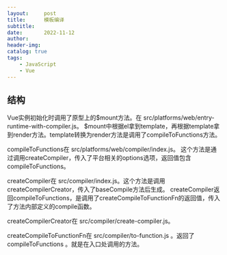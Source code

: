 ```yaml
---
layout:     post
title:      模板编译
subtitle:   
date:       2022-11-12
author:     
header-img: 
catalog: true
tags:
    - JavaScript
    - Vue
---
```

## 结构
Vue实例初始化时调用了原型上的$mount方法。在 src/platforms/web/entry-runtime-with-compiler.js。
$mount中根据el拿到template，再根据template拿到render方法。template转换为render方法是调用了compileToFunctions方法。

compileToFunctions在 src/platforms/web/compiler/index.js。
这个方法是通过调用createCompiler，传入了平台相关的options选项，返回值包含compileToFunctions。

createCompiler在 src/compiler/index.js。这个方法是调用createCompilerCreator，传入了baseCompile方法后生成。
createCompiler返回compileToFunctions，是调用了createCompileToFunctionFn的返回值，传入了方法内部定义的compile函数。

createCompilerCreator在 src/compiler/create-compiler.js。

createCompileToFunctionFn在 src/compiler/to-function.js 。返回了 compileToFunctions 。就是在入口处调用的方法。
